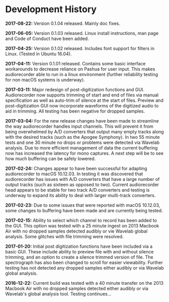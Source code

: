 # Development History

**2017-08-22:** Version 0.1.04 released. Mainly doc fixes.

**2017-06-05:** Version 0.1.03 released. Linux install instructions, man page and Code of Conduct have been added.

**2017-04-25:** Version 0.1.02 released. Includes font support for filters in Linux. (Tested in Ubuntu 16.04).

**2017-04-11:** Version 0.1.01 released. Contains some basic interface workarounds to decrease reliance on Pashua for user input. This makes audiorecorder able to run in a linux environment (further reliability testing for non macOS systems is underway).

**2017-03-11:** Major redesign of post-digitization functions and GUI. Audiorecorder now supports trimming of start and end of files via manual specification as well as auto-trim of silence at the start of files. Preview and post-digitization GUI now incorporate waveforms of the digitized audio to aid in trimming. All testing has been negative for dropped samples.

**2017-03-04:** For the new release changes have been made to streamline the way audiorecorder handles input channels. This will prevent it from being overwhelmed by A/D converters that output many empty tracks along with the desired tracks (such as the Apogee Symphony). In two 55 minute tests and one 30 minute no drops or problems were detected via Wavelab analysis. Due to more efficient management of data the current buffering now has increased the latency for mono captures. A next step will be to see how much buffering can be safely lowered.

**2017-02-24:** Changes appear to have been successful for adapting audiorecorder to macOS 10.12.03. In testing it was discovered that audiorecorder has issues with A/D converters that have a large number of output tracks (such as sixteen as opposed to two). Current audiorecorder head appears to be stable for two track A/D converters and testing is underway to expand its ability to deal with larger multi-track converters.

**2017-02-23:** Due to some issues that were reported with macOS 10.12.03, some changes to buffering have been made and are currently being tested.

**2017-02-15:** Ability to select which channel to record has been added to the GUI. This option was tested with a 25 minute ingest on 2013 Macbook Air with no dropped samples detected audibly or vie Wavelab global analysis. Some glitches with file trimming were resolved.

**2017-01-20:** Initial post digitization functions have been included via a basic GUI. These include ability to preview file with and without silence trimming, and an option to create a silence trimmed version of file. The spectrograph has also been changed to scroll for easier viewability. Further testing has not detected any dropped samples either audibly or via Wavelab global analysis. 

**2016-12-22:** Current build was tested with a 40 minute transfer on the 2013 Macbook Air with no dropped samples detected either audibly or via Wavelab's global analysis tool. Testing continues...
